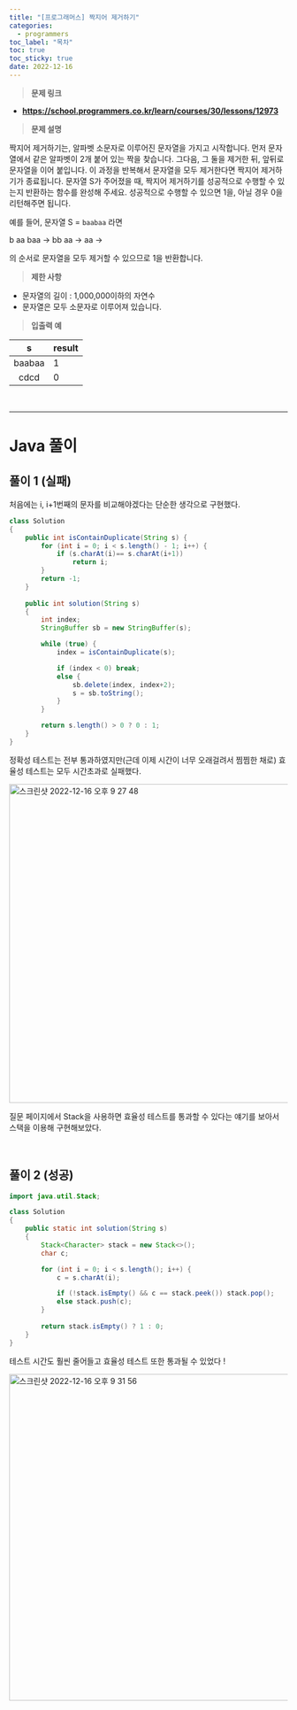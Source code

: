 ```yaml
---
title: "[프로그래머스] 짝지어 제거하기"
categories:
  - programmers
toc_label: "목차"
toc: true
toc_sticky: true
date: 2022-12-16
---
```




>  **문제 링크**

- [<b>https://school.programmers.co.kr/learn/courses/30/lessons/12973</b>](https://school.programmers.co.kr/learn/courses/30/lessons/12973)

> **문제 설명** 

짝지어 제거하기는, 알파벳 소문자로 이루어진 문자열을 가지고 시작합니다. 먼저 문자열에서 같은 알파벳이 2개 붙어 있는 짝을 찾습니다. 그다음, 그 둘을 제거한 뒤, 앞뒤로 문자열을 이어 붙입니다. 이 과정을 반복해서 문자열을 모두 제거한다면 짝지어 제거하기가 종료됩니다. 문자열 S가 주어졌을 때, 짝지어 제거하기를 성공적으로 수행할 수 있는지 반환하는 함수를 완성해 주세요. 성공적으로 수행할 수 있으면 1을, 아닐 경우 0을 리턴해주면 됩니다.

예를 들어, 문자열 S = `baabaa` 라면

b aa baa → bb aa → aa →

의 순서로 문자열을 모두 제거할 수 있으므로 1을 반환합니다.

> **제한 사항**

- 문자열의 길이 : 1,000,000이하의 자연수
- 문자열은 모두 소문자로 이루어져 있습니다.

> **입출력 예**

|   s    | result |
| :----: | ------ |
| baabaa | 1      |
|  cdcd  | 0      |

<br>

---

# Java 풀이

## 풀이 1 (실패)

처음에는 i, i+1번째의 문자를 비교해야겠다는 단순한 생각으로 구현했다. 

```java
class Solution
{
    public int isContainDuplicate(String s) {
        for (int i = 0; i < s.length() - 1; i++) {
            if (s.charAt(i)== s.charAt(i+1))
                return i;
        }
        return -1;
    }
    
    public int solution(String s)
    {
        int index;
        StringBuffer sb = new StringBuffer(s);

        while (true) {
            index = isContainDuplicate(s);

            if (index < 0) break;
            else {
                sb.delete(index, index+2);
                s = sb.toString();
            }
        }

        return s.length() > 0 ? 0 : 1;
    }
}
```

정확성 테스트는 전부 통과하였지만(근데 이제 시간이 너무 오래걸려서 찜찜한 채로) 효율성 테스트는 모두 시간초과로 실패했다. 

<img width="576" alt="스크린샷 2022-12-16 오후 9 27 48" src="https://user-images.githubusercontent.com/93996283/208099991-234d5d0f-f436-4f93-a9a7-e830cae2d56c.png">

질문 페이지에서 Stack을 사용하면 효율성 테스트를 통과할 수 있다는 얘기를 보아서 스택을 이용해 구현해보았다.

<br>

## 풀이 2 (성공)

```java
import java.util.Stack;

class Solution
{
    public static int solution(String s)
    {
        Stack<Character> stack = new Stack<>();
        char c;

        for (int i = 0; i < s.length(); i++) {
            c = s.charAt(i);

            if (!stack.isEmpty() && c == stack.peek()) stack.pop();
            else stack.push(c);
        }
        
        return stack.isEmpty() ? 1 : 0;
    }
}
```

테스트 시간도 훨씬 줄어들고 효율성 테스트 또한 통과될 수 있었다 !

<img width="590" alt="스크린샷 2022-12-16 오후 9 31 56" src="https://user-images.githubusercontent.com/93996283/208099969-45e83149-480e-47f6-9145-8c40e55512e3.png">
